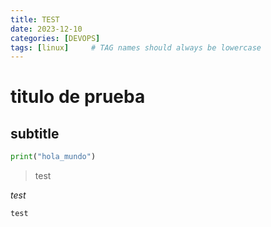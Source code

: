 ```yaml
---
title: TEST
date: 2023-12-10
categories: [DEVOPS]
tags: [linux]     # TAG names should always be lowercase
---
```


# titulo de prueba

## subtitle

````python
print("hola_mundo")
````

> test

*test*

`test`

